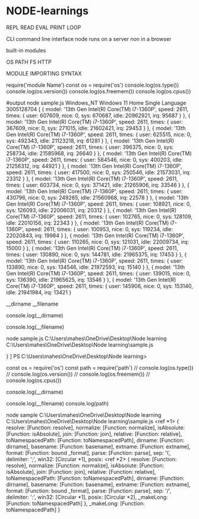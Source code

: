 # NODE-learnings



REPL 
READ 
EVAL
PRINT
LOOP

CLI 
command line interface 
node runs on a server non in a browser

built-in modules 

OS
PATH
FS
HTTP

MODULE IMPORTING SYNTAX 

require('module Name')
const os = require('os')
console.log(os.type())
console.log(os.version())
console.log(os.freemem())
console.log(os.cpus())

#output 
node sample.js
Windows_NT
Windows 11 Home Single Language
3005128704
[
  {
    model: '13th Gen Intel(R) Core(TM) i7-1360P',
    speed: 2611,
    times: { user: 607609, nice: 0, sys: 670687, idle: 20962921, irq: 95687 }
  },
  {
    model: '13th Gen Intel(R) Core(TM) i7-1360P',
    speed: 2611,
    times: { user: 367609, nice: 0, sys: 271015, idle: 21602421, irq: 29453 }
  },
  {
    model: '13th Gen Intel(R) Core(TM) i7-1360P',
    speed: 2611,
    times: { user: 625515, nice: 0, sys: 492343, idle: 21123218, irq: 61281 }
  },
  {
    model: '13th Gen Intel(R) Core(TM) i7-1360P',
    speed: 2611,
    times: { user: 396375, nice: 0, sys: 258734, idle: 21585968, irq: 26640 }
  },
  {
    model: '13th Gen Intel(R) Core(TM) i7-1360P',
    speed: 2611,
    times: { user: 584546, nice: 0, sys: 400203, idle: 21256312, irq: 44921 }
  },
  {
    model: '13th Gen Intel(R) Core(TM) i7-1360P',
    speed: 2611,
    times: { user: 417500, nice: 0, sys: 250546, idle: 21573031, irq: 23312 }
  },
  {
    model: '13th Gen Intel(R) Core(TM) i7-1360P',
    speed: 2611,
    times: { user: 603734, nice: 0, sys: 371421, idle: 21265906, irq: 33546 }
  },
  {
    model: '13th Gen Intel(R) Core(TM) i7-1360P',
    speed: 2611,
    times: { user: 430796, nice: 0, sys: 249265, idle: 21560968, irq: 22578 }
  },
  {
    model: '13th Gen Intel(R) Core(TM) i7-1360P',
    speed: 2611,
    times: { user: 108921, nice: 0, sys: 126093, idle: 22006031, irq: 20312 }
  },
  {
    model: '13th Gen Intel(R) Core(TM) i7-1360P',
    speed: 2611,
    times: { user: 102765, nice: 0, sys: 128109, idle: 22010156, irq: 22343 }
  },
  {
    model: '13th Gen Intel(R) Core(TM) i7-1360P',
    speed: 2611,
    times: { user: 100953, nice: 0, sys: 119234, idle: 22020843, irq: 19984 }
  },
  {
    model: '13th Gen Intel(R) Core(TM) i7-1360P',
    speed: 2611,
    times: { user: 110265, nice: 0, sys: 121031, idle: 22009734, irq: 15000 }
  },
  {
    model: '13th Gen Intel(R) Core(TM) i7-1360P',
    speed: 2611,
    times: { user: 130890, nice: 0, sys: 144781, idle: 21965375, irq: 17453 }
  },
  {
    model: '13th Gen Intel(R) Core(TM) i7-1360P',
    speed: 2611,
    times: { user: 133890, nice: 0, sys: 134546, idle: 21972593, irq: 15140 }
  },
  {
    model: '13th Gen Intel(R) Core(TM) i7-1360P',
    speed: 2611,
    times: { user: 139015, nice: 0, sys: 136390, idle: 21965625, irq: 13546 }
  },
  {
    model: '13th Gen Intel(R) Core(TM) i7-1360P',
    speed: 2611,
    times: { user: 145906, nice: 0, sys: 153140, idle: 21941984, irq: 13421 }




__dirname 
__filename


console.log(__dirname)

console.log(__filename)

node sample.js
C:\Users\mahes\OneDrive\Desktop\Node learning
C:\Users\mahes\OneDrive\Desktop\Node learning\sample.js

  }
]
PS C:\Users\mahes\OneDrive\Desktop\Node learning>


const os = require('os')
const path = require('path')
// console.log(os.type())
// console.log(os.version())
// console.log(os.freemem())
// console.log(os.cpus())

console.log(__dirname)

console.log(__filename)
console.log(path)


node sample
C:\Users\mahes\OneDrive\Desktop\Node learning
C:\Users\mahes\OneDrive\Desktop\Node learning\sample.js
<ref *1> {
  resolve: [Function: resolve],
  normalize: [Function: normalize],
  isAbsolute: [Function: isAbsolute],
  join: [Function: join],
  relative: [Function: relative],
  toNamespacedPath: [Function: toNamespacedPath],
  dirname: [Function: dirname],
  basename: [Function: basename],
  extname: [Function: extname],
  format: [Function: bound _format],
  parse: [Function: parse],
  sep: '\\',
  delimiter: ';',
  win32: [Circular *1],
  posix: <ref *2> {
    resolve: [Function: resolve],
    normalize: [Function: normalize],
    isAbsolute: [Function: isAbsolute],
    join: [Function: join],
    relative: [Function: relative],
    toNamespacedPath: [Function: toNamespacedPath],
    dirname: [Function: dirname],
    basename: [Function: basename],
    extname: [Function: extname],
    format: [Function: bound _format],
    parse: [Function: parse],
    sep: '/',
    delimiter: ':',
    win32: [Circular *1],
    posix: [Circular *2],
    _makeLong: [Function: toNamespacedPath]
  },
  _makeLong: [Function: toNamespacedPath]
}

